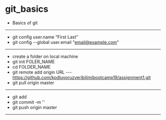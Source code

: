 # git_basics
* Basics of git

----

* git config user.name “First Last" 
* git config --global user.email "email@example.com"

-----

* create a folder on local machine
* git init FOLER_NAME
* cd FOLDER_NAME
* git remote add origin URL --- https://github.com/kodluyoruzveribilimibootcamp19/assignment1.git
* git pull origin master

---

* git add
* git commit -m ''
* git push origin master

----
